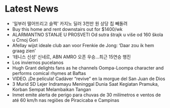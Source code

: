 # Latest News
-  '일부러 떨어뜨리고 슬쩍' 카지노 딜러 3천만 원 상당 칩 빼돌려
-  Buy this home and rent downstairs out for $1400/wk
-  ALARMANTNO STANJE U PROSVETI Od sutra štrajk u više od 160 škola u Crnoj Gori
-  Afellay wijst ideale club aan voor Frenkie de Jong: ‘Daar zou ik hem graag zien’
-  ‘테니스 신성’ 신네르, ABN AMRO 오픈 우승…최근 15연승 행진
-  Los inviernos pucelanos
-  Hugh Grant delights fans as he channels Oompa-Loompa character and performs comical rhymes at Baftas
-  VIDEO. ¡De película! Cadáver “revive” en la morgue del San Juan de Dios
-  3 Murid SD Lejer Indramayu Meninggal Dunia Saat Kegiatan Pramuka, Korban Sempat Melambaikan Tangan
-  Inmet emite alerta de perigo para chuvas de 30 milímetros e ventos de até 60 km/h nas regiões de Piracicaba e Campinas
